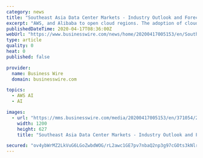 ```yaml
---
category: news
title: "Southeast Asia Data Center Markets - Industry Outlook and Forecast 2020-2025: COVID-19 Impact Included - ResearchAndMarkets.com"
excerpt: "AWS, and Alibaba to open cloud regions. The adoption of cloud-based services will be a key driver for the market in the next few years. Increasing internet penetration is likely to aid the use of smart devices in this region. The impact of big data, IoT, artificial intelligence, and virtual reality will have a major impact on market growth in ..."
publishedDateTime: 2020-04-17T08:36:00Z
webUrl: "https://www.businesswire.com/news/home/20200417005153/en/Southeast-Asia-Data-Center-Markets---Industry"
type: article
quality: 0
heat: 0
published: false

provider:
  name: Business Wire
  domain: businesswire.com

topics:
  - AWS AI
  - AI

images:
  - url: "https://mms.businesswire.com/media/20200417005153/en/371054/23/ResearchAndMarkets_800px.jpg"
    width: 1200
    height: 627
    title: "Southeast Asia Data Center Markets - Industry Outlook and Forecast 2020-2025: COVID-19 Impact Included - ResearchAndMarkets.com"

secured: "ov4ybWrMZ2LkVuG6LGoZwbdWOG/rL2awc1GE7pv7nbaQ2np3g97cGOts3kNlrOgPvpANiJZ4Xpwp1it9IwTZvHPil535rb06SHHrgm6863PCHMr/e1Q+ceMFt/ARiCrAI5jNShsTt1rhzq8STbkIrvK1c5yfOS/+YKCT7lMJyYIDIdxLimPmQQ0VaZLRefnKLFdZea/IYdYRZPgtJ+jpMOH/FbLE8vB8fMnFzSr1Vj6w8L0kjXDp9G5D4g59L/E8hFxXzGGOmXIO+3gRJgdDTB216ZSg8q/cfYslIP183q6WnI4nqjx5kZeC4AnJ+BlWQXrNQNkehFNGos8LAezaDvxzFqd7FXqR7PlVmUFVY0nvLG0uMg2GWG0GaUplksqG1XzxwWPuZPXlrWD0Zur0iIT0++LGFeua3EvUejG/VpbtUdmnT8z7bQJE1AoL6OHtO1CsV0QclT2oVp3/tWFSWywNc2HSw0dflkT4FwLMU48=;5x2SWYEWWNPqDoFdkCm+7w=="
---
```


